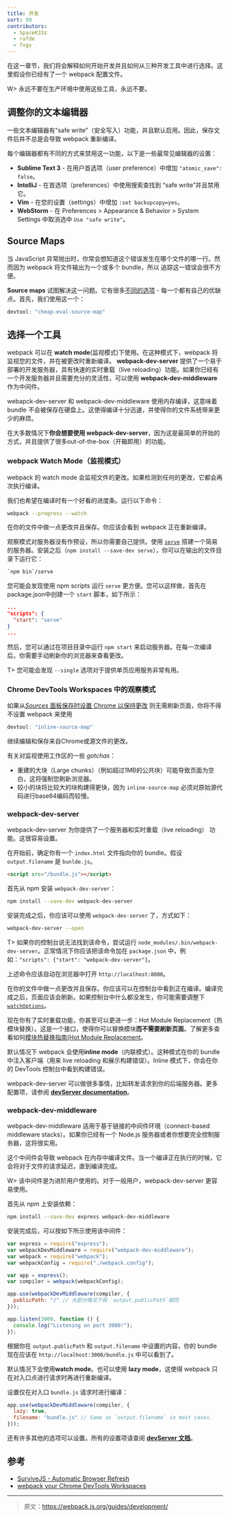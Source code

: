 ```yaml
---
title: 开发
sort: 50
contributors:
  - SpaceK33z
  - rafde
  - fvgs
---
```


在这一章节，我们将会解释如何开始开发并且如何从三种开发工具中进行选择。这里假设你已经有了一个 webpack 配置文件。

W> 永远不要在生产环境中使用这些工具，永远不要。


## 调整你的文本编辑器

一些文本编辑器有“safe write”（安全写入）功能，并且默认启用。因此，保存文件后并不总是会导致 webpack 重新编译。

每个编辑器都有不同的方式来禁用这一功能，以下是一些最常见编辑器的设置：

* **Sublime Text 3** - 在用户首选项（user preference）中增加 `"atomic_save": false`。
* **IntelliJ** - 在首选项（preferences）中使用搜索查找到 “safe write”并且禁用它。
* **Vim** - 在您的设置（settings）中增加 `:set backupcopy=yes`。
* **WebStorm** - 在 Preferences > Appearance & Behavior > System Settings 中取消选中 `Use "safe write"`。


## Source Maps

当 JavaScript 异常抛出时，你常会想知道这个错误发生在哪个文件的哪一行。然而因为 webpack 将文件输出为一个或多个 bundle，所以 追踪这一错误会很不方便。

**Source maps** 试图解决这一问题。它有很多[不同的选项](/configuration/devtool) - 每一个都有自己的优缺点。首先，我们使用这一个：

```js
devtool: "cheap-eval-source-map"
```


## 选择一个工具

webpack 可以在 **watch mode**(监视模式)下使用。在这种模式下，webpack 将监视您的文件，并在被更改时重新编译。
**webpack-dev-server** 提供了一个易于部署的开发服务器，具有快速的实时重载（live reloading）功能。如果你已经有一个开发服务器并且需要充分的灵活性，可以使用 **webpack-dev-middleware** 作为中间件。

webapck-dev-server 和 webpack-dev-middleware 使用内存编译，这意味着 bundle 不会被保存在硬盘上。这使得编译十分迅速，并使得你的文件系统带来更少的麻烦。

在大多数情况下**你会想要使用 webpack-dev-server**，因为这是最简单的开始的方式，并且提供了很多out-of-the-box（开箱即用）的功能。


### webpack Watch Mode（监视模式）

webpack 的 watch mode 会监视文件的更改。如果检测到任何的更改，它都会再次执行编译。

我们也希望在编译时有一个好看的进度条。运行以下命令：

```bash
webpack --progress --watch
```

在你的文件中做一点更改并且保存。你应该会看到 webpack 正在重新编译。

观察模式对服务器没有作预设，所以你需要自己提供。使用 [`serve`](https://github.com/zeit/serve) 搭建一个简易的服务器。安装之后（`npm install --save-dev serve`），你可以在输出的文件目录下运行它：

```bash
`npm bin`/serve
```

您可能会发现使用 npm scripts 运行 `serve` 更方便。您可以这样做，首先在package.json中创建一个 `start` 脚本，如下所示：

```json
...
"scripts": {
  "start": "serve"
}
...
```

然后，您可以通过在项目目录中运行 `npm start` 来启动服务器。在每一次编译后，你需要手动刷新你的浏览器来查看更改。

T> 您可能会发现 `--single` 选项对于提供单页应用服务非常有用。


### Chrome DevTools Workspaces 中的观察模式

如果从[_Sources_ 面板保存时设置 Chrome 以保持更改](https://medium.com/@rafaelideleon/webpack-your-chrome-devtools-workspaces-cb9cca8d50da#.mmzbo7jkp)
则无需刷新页面，你将不得不设置 webpack 来使用

```javascript
devtool: "inline-source-map"
```

继续编辑和保存来自Chrome或源文件的更改。

有关对监视使用工作区的一些 _gotchas_：

* 重建的大块（Large chunks）（例如超过1MB的公共块）可能导致页面为空白，这将强制您刷新浏览器。
* 较小的块将比较大的块构建得更快，因为 `inline-source-map` 必须对原始源代码进行base64编码而较慢。


### webpack-dev-server

webpack-dev-server 为你提供了一个服务器和实时重载（live reloading） 功能。这很容易设置。

在开始前，确定你有一个 `index.html` 文件指向你的 bundle。假设 `output.filename` 是 `bunlde.js`。

```html
<script src="/bundle.js"></script>
```

首先从 npm 安装 `webpack-dev-server`：

```bash
npm install --save-dev webpack-dev-server
```

安装完成之后，你应该可以使用 `webpack-dev-server` 了，方式如下：

```bash
webpack-dev-server --open
```

T> 如果你的控制台说无法找到该命令，尝试运行 `node_modules/.bin/webpack-dev-server`。正常情况下你应该把该命令加在 `package.json` 中，例如：`"scripts": {"start": "webpack-dev-server"}`。

上述命令应该自动在浏览器中打开 `http://localhost:8080`。

在你的文件中做一点更改并且保存。你应该可以在控制台中看到正在编译。编译完成之后，页面应该会刷新。如果控制台中什么都没发生，你可能需要调整下 [`watchOptions`](/configuration/dev-server#devserver-watchoptions-)。

现在你有了实时重载功能，你甚至可以更进一步：Hot Module Replacement（热模块替换）。这是一个接口，使得你可以替换模块**而不需要刷新页面**。了解更多查看如何[模块热替换指南(Hot Module Replacement](/guides/hot-module-replacement)。

默认情况下 webpack 会使用**inline mode**（内联模式）。这种模式在你的 bundle 中注入客户端（用来 live reloading 和展示构建错误）。Inline 模式下，你会在你的 DevTools 控制台中看到构建错误。

webpack-dev-server 可以做很多事情，比如转发请求到你的后端服务器。更多配置项，请参阅 [**devServer documentation**](/configuration/dev-server)。


### webpack-dev-middleware

webpack-dev-middleware 适用于基于链接的中间件环境（connect-based middleware stacks）。如果你已经有一个 Node.js 服务器或者你想要完全控制服务器，这将很实用。

这个中间件会导致 webpack 在内存中编译文件。当一个编译正在执行的时候，它会将对于文件的请求延迟，直到编译完成。

W> 该中间件是为进阶用户使用的。对于一般用户，webpack-dev-server 更容易使用。

首先从 npm 上安装依赖：

```bash
npm install --save-dev express webpack-dev-middleware
```

安装完成后，可以按如下所示使用该中间件：

```js
var express = require("express");
var webpackDevMiddleware = require("webpack-dev-middleware");
var webpack = require("webpack");
var webpackConfig = require("./webpack.config");

var app = express();
var compiler = webpack(webpackConfig);

app.use(webpackDevMiddleware(compiler, {
  publicPath: "/" // 大部分情况下和 `output.publicPath`相同
}));

app.listen(3000, function () {
  console.log("Listening on port 3000!");
});
```

根据你在 `output.publicPath` 和 `output.filename` 中设置的内容，你的 bundle 现在应该在 `http://localhost:3000/bundle.js` 中可以看到了。

默认情况下会使用**watch mode**。也可以使用 **lazy mode**，这使得 webpack 只在对入口点进行请求时再进行重新编译。

设置仅在对入口 `bundle.js` 请求时进行编译：

```js
app.use(webpackDevMiddleware(compiler, {
  lazy: true,
  filename: "bundle.js" // Same as `output.filename` in most cases.
}));
```

还有许多其他的选项可以设置。所有的设置项请查阅 [**devServer 文档**](/configuration/dev-server)。


## 参考

* [SurviveJS - Automatic Browser Refresh](http://survivejs.com/webpack/developing-with-webpack/automatic-browser-refresh/)
* [webpack your Chrome DevTools Workspaces](https://medium.com/@rafaelideleon/webpack-your-chrome-devtools-workspaces-cb9cca8d50da)

***

> 原文：https://webpack.js.org/guides/development/
